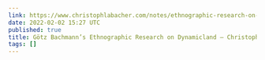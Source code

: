 ```yaml
---
link: https://www.christophlabacher.com/notes/ethnographic-research-on-dynamicland
date: 2022-02-02 15:27 UTC
published: true
title: Götz Bachmann’s Ethnographic Research on Dynamicland — Christoph Labacher
tags: []
---
```



